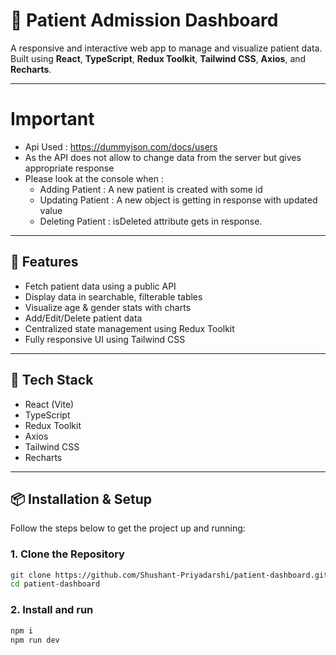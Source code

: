# 🏥 Patient Admission Dashboard

A responsive and interactive web app to manage and visualize patient data. Built using **React**, **TypeScript**, **Redux Toolkit**, **Tailwind CSS**, **Axios**, and **Recharts**.

---

# Important


- Api Used : https://dummyjson.com/docs/users
- As the API does not allow to change data from the server but gives appropriate response
- Please look at the console when :
  - Adding Patient : A new patient is created with some id
  - Updating Patient : A new object is getting in response with updated value 
  - Deleting Patient : isDeleted attribute gets in response.


---
## 🚀 Features

- Fetch patient data using a public API
- Display data in searchable, filterable tables
- Visualize age & gender stats with charts
- Add/Edit/Delete patient data
- Centralized state management using Redux Toolkit
- Fully responsive UI using Tailwind CSS

---

## 🧠 Tech Stack

- React (Vite)
- TypeScript
- Redux Toolkit
- Axios
- Tailwind CSS
- Recharts

---

## 📦 Installation & Setup

Follow the steps below to get the project up and running:

### 1. Clone the Repository

```bash
git clone https://github.com/Shushant-Priyadarshi/patient-dashboard.git
cd patient-dashboard
```
### 2. Install and run

```bash
npm i 
npm run dev 
```


